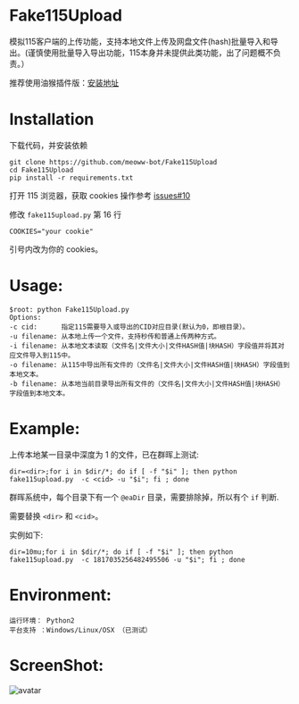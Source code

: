 # Fake115Upload
模拟115客户端的上传功能，支持本地文件上传及网盘文件(hash)批量导入和导出。(谨慎使用批量导入导出功能，115本身并未提供此类功能，出了问题概不负责。）
  
  推荐使用油猴插件版：[安装地址](https://greasyfork.org/ja/scripts/386724-115%E4%B8%80%E9%94%AE%E8%BD%AC%E5%AD%98)

# Installation

下载代码，并安装依赖
```
git clone https://github.com/meoww-bot/Fake115Upload
cd Fake115Upload
pip install -r requirements.txt
```
打开 115 浏览器，获取 cookies 操作参考 [issues#10](https://github.com/T3rry7f/Fake115Upload/issues/10#issuecomment-619754476)

修改 `fake115upload.py` 第 16 行
```
COOKIES="your cookie"
```
引号内改为你的 cookies。

# Usage:
```
$root: python Fake115Upload.py 
Options:
-c cid:      指定115需要导入或导出的CID对应目录(默认为0，即根目录）。
-u filename: 从本地上传一个文件，支持秒传和普通上传两种方式。
-i filename: 从本地文本读取（文件名|文件大小|文件HASH值|块HASH）字段值并将其对应文件导入到115中。
-o filename: 从115中导出所有文件的（文件名|文件大小|文件HASH值|块HASH）字段值到本地文本。
-b filename: 从本地当前目录导出所有文件的（文件名|文件大小|文件HASH值|块HASH）字段值到本地文本。

```

# Example:

上传本地某一目录中深度为 1 的文件，已在群晖上测试:
```
dir=<dir>;for i in $dir/*; do if [ -f "$i" ]; then python fake115upload.py  -c <cid> -u "$i"; fi ; done
```
群晖系统中，每个目录下有一个 `@eaDir` 目录，需要排除掉，所以有个 `if` 判断.

需要替换 `<dir>` 和 `<cid>`。

实例如下:
```
dir=10mu;for i in $dir/*; do if [ -f "$i" ]; then python fake115upload.py  -c 1817035256482495506 -u "$i"; fi ; done
```
# Environment:
  ```
  运行环境： Python2 
  平台支持 ：Windows/Linux/OSX （已测试）
  ```


# ScreenShot:
   
  ![avatar](https://raw.githubusercontent.com/T3rry7f/Fake115Upload/master/screenshot.png)


